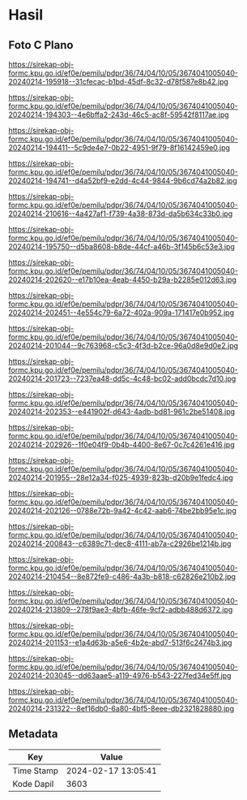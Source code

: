 # Hasil

## Foto C Plano

https://sirekap-obj-formc.kpu.go.id/ef0e/pemilu/pdpr/36/74/04/10/05/3674041005040-20240214-195918--31cfecac-b1bd-45df-8c32-d78f587e8b42.jpg

https://sirekap-obj-formc.kpu.go.id/ef0e/pemilu/pdpr/36/74/04/10/05/3674041005040-20240214-194303--4e6bffa2-243d-46c5-ac8f-59542f8117ae.jpg

https://sirekap-obj-formc.kpu.go.id/ef0e/pemilu/pdpr/36/74/04/10/05/3674041005040-20240214-194411--5c9de4e7-0b22-4951-9f79-8f16142459e0.jpg

https://sirekap-obj-formc.kpu.go.id/ef0e/pemilu/pdpr/36/74/04/10/05/3674041005040-20240214-194741--d4a52bf9-e2dd-4c44-9844-9b6cd74a2b82.jpg

https://sirekap-obj-formc.kpu.go.id/ef0e/pemilu/pdpr/36/74/04/10/05/3674041005040-20240214-210616--4a427af1-f739-4a38-873d-da5b634c33b0.jpg

https://sirekap-obj-formc.kpu.go.id/ef0e/pemilu/pdpr/36/74/04/10/05/3674041005040-20240214-195750--d5ba8608-b8de-44cf-a46b-3f145b6c53e3.jpg

https://sirekap-obj-formc.kpu.go.id/ef0e/pemilu/pdpr/36/74/04/10/05/3674041005040-20240214-202620--e17b10ea-4eab-4450-b29a-b2285e012d63.jpg

https://sirekap-obj-formc.kpu.go.id/ef0e/pemilu/pdpr/36/74/04/10/05/3674041005040-20240214-202451--4e554c79-6a72-402a-909a-171417e0b952.jpg

https://sirekap-obj-formc.kpu.go.id/ef0e/pemilu/pdpr/36/74/04/10/05/3674041005040-20240214-201044--9c763968-c5c3-4f3d-b2ce-96a0d8e9d0e2.jpg

https://sirekap-obj-formc.kpu.go.id/ef0e/pemilu/pdpr/36/74/04/10/05/3674041005040-20240214-201723--7237ea48-dd5c-4c48-bc02-add0bcdc7d10.jpg

https://sirekap-obj-formc.kpu.go.id/ef0e/pemilu/pdpr/36/74/04/10/05/3674041005040-20240214-202353--e441902f-d643-4adb-bd81-961c2be51408.jpg

https://sirekap-obj-formc.kpu.go.id/ef0e/pemilu/pdpr/36/74/04/10/05/3674041005040-20240214-202926--1f0e04f9-0b4b-4400-8e67-0c7c4261e416.jpg

https://sirekap-obj-formc.kpu.go.id/ef0e/pemilu/pdpr/36/74/04/10/05/3674041005040-20240214-201955--28e12a34-f025-4939-823b-d20b9e1fedc4.jpg

https://sirekap-obj-formc.kpu.go.id/ef0e/pemilu/pdpr/36/74/04/10/05/3674041005040-20240214-202126--0788e72b-9a42-4c42-aab6-74be2bb95e1c.jpg

https://sirekap-obj-formc.kpu.go.id/ef0e/pemilu/pdpr/36/74/04/10/05/3674041005040-20240214-200843--c6389c71-dec8-4111-ab7a-c2926be1214b.jpg

https://sirekap-obj-formc.kpu.go.id/ef0e/pemilu/pdpr/36/74/04/10/05/3674041005040-20240214-210454--8e872fe9-c486-4a3b-b818-c62826e210b2.jpg

https://sirekap-obj-formc.kpu.go.id/ef0e/pemilu/pdpr/36/74/04/10/05/3674041005040-20240214-213809--278f9ae3-4bfb-46fe-9cf2-adbb488d6372.jpg

https://sirekap-obj-formc.kpu.go.id/ef0e/pemilu/pdpr/36/74/04/10/05/3674041005040-20240214-201153--e1a4d63b-a5e6-4b2e-abd7-513f6c2474b3.jpg

https://sirekap-obj-formc.kpu.go.id/ef0e/pemilu/pdpr/36/74/04/10/05/3674041005040-20240214-203045--dd63aae5-a119-4976-b543-227fed34e5ff.jpg

https://sirekap-obj-formc.kpu.go.id/ef0e/pemilu/pdpr/36/74/04/10/05/3674041005040-20240214-231322--8ef16db0-6a80-4bf5-8eee-db2321828880.jpg


## Metadata

| Key        | Value               |
| ---------- | ------------------- |
| Time Stamp | 2024-02-17 13:05:41 |
| Kode Dapil | 3603                |



